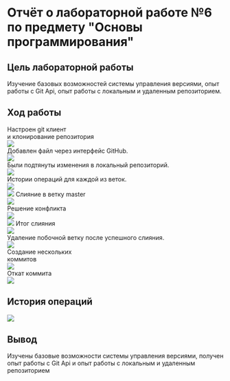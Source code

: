 # Отчёт о лабораторной работе №6 по предмету "Основы программирования"
## Цель лабораторной работы
Изучение базовых возможностей системы
управления версиями, опыт работы с Git Api, опыт работы с локальным и
удаленным репозиторием.
## Ход работы
Настроен git клиент<br> 
и клонирование репозитория<br>
![](https://github.com/322Nikolay/LR6/blob/port/%D1%81%D0%BA%D1%80%D0%B8%D0%BD%D1%8B/msg671365158-454185.jpg) <br>
Добавлен файл через интерфейс GitHub.  <br>
![](https://github.com/322Nikolay/LR6/blob/port/%D1%81%D0%BA%D1%80%D0%B8%D0%BD%D1%8B/msg671365158-454186.jpg)  <br>
Были подтянуты изменения в
локальный репозиторий.  <br>
![](https://github.com/322Nikolay/LR6/blob/port/%D1%81%D0%BA%D1%80%D0%B8%D0%BD%D1%8B/msg671365158-454187.jpg) <br>
Истории операций для каждой из веток. <br>
![](https://github.com/322Nikolay/LR6/blob/port/%D1%81%D0%BA%D1%80%D0%B8%D0%BD%D1%8B/msg671365158-454188.jpg) <br>
![](https://github.com/322Nikolay/LR6/blob/port/%D1%81%D0%BA%D1%80%D0%B8%D0%BD%D1%8B/msg671365158-454189.jpg) 
Cлияние в ветку master <br>
![](https://github.com/322Nikolay/LR6/blob/port/%D1%81%D0%BA%D1%80%D0%B8%D0%BD%D1%8B/msg671365158-454190.jpg) <br>
Решение конфликта <br>
![](https://github.com/322Nikolay/LR6/blob/port/%D1%81%D0%BA%D1%80%D0%B8%D0%BD%D1%8B/msg671365158-454208.jpg) <br>
![](https://github.com/322Nikolay/LR6/blob/port/%D1%81%D0%BA%D1%80%D0%B8%D0%BD%D1%8B/msg671365158-454209.jpg)
Итог слияния <br>
![](https://github.com/322Nikolay/LR6/blob/port/%D1%81%D0%BA%D1%80%D0%B8%D0%BD%D1%8B/msg671365158-454226.jpg) <br>
Удаление побочной ветку
после успешного слияния.  <br>
![](https://github.com/322Nikolay/LR6/blob/port/%D1%81%D0%BA%D1%80%D0%B8%D0%BD%D1%8B/msg671365158-454227.jpg)<br>
Создание нескольких<br>
коммитов  <br>
![](https://github.com/322Nikolay/LR6/blob/port/%D1%81%D0%BA%D1%80%D0%B8%D0%BD%D1%8B/msg671365158-454228.jpg) <br>
Откат коммита <br>
![](https://github.com/322Nikolay/LR6/blob/port/%D1%81%D0%BA%D1%80%D0%B8%D0%BD%D1%8B/msg671365158-454229.jpg) <br>
## История операций <br>
![](https://github.com/322Nikolay/LR6/blob/port/%D1%81%D0%BA%D1%80%D0%B8%D0%BD%D1%8B/msg671365158-454230.jpg) <br>
## Вывод <br>
Изучены базовые возможности системы управления версиями, получен опыт работы с Git Api и опыт работы с локальным и удаленным репозиторием

